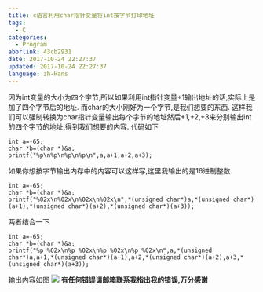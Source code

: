 ```yaml
---
title: c语言利用char指针变量将int按字节打印地址
tags:
  - C
categories:
  - Program
abbrlink: 43cb2931
date: 2017-10-24 22:27:37
updated: 2017-10-24 22:27:37
language: zh-Hans
---
```

因为int变量的大小为四个字节,所以如果利用int指针变量+1输出地址的话,实际上是加了四个字节后的地址.
而char的大小刚好为一个字节,是我们想要的东西.
这样我们可以强制转换为char指针变量输出每个字节的地址然后+1,+2,+3来分别输出int的四个字节的地址,得到我们想要的内容.
代码如下
```
int a=-65;
char *b=(char *)&a;
printf("%p\n%p\n%p\n%p\n",a,a+1,a+2,a+3);
```
<!--more-->

如果你想按字节输出内存中的内容可以这样写,这里我输出的是16进制整数.
```
int a=-65;
char *b=(char *)&a;
printf("%02x\n%02x\n%02x\n%02x\n",*(unsigned char*)a,*(unsigned char*)(a+1),*(unsigned char*)(a+2),*(unsigned char*)(a+3));
```
两者结合一下
```
int a=-65;
char *b=(char *)&a;
printf("%p %02x\n%p %02x\n%p %02x\n%p %02x\n",a,*(unsigned char*)a,a+1,*(unsigned char*)(a+1),a+2,*(unsigned char*)(a+2),a+3,*(unsigned char*)(a+3));
```
输出内容如图
![](http://blog-1254450445.cossgp.myqcloud.com/TIM%E6%88%AA%E5%9B%BE20171024224821.png)
__有任何错误请邮箱联系我指出我的错误,万分感谢__
